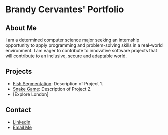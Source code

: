 # Brandy Cervantes' Portfolio

## About Me
I am a determined computer science major seeking an internship opportunity 
to apply programming and problem-solving skills in a real-world environment. 
I am eager to contribute to innovative software projects that will contribute to
an inclusive, secure and adaptable world.

## Projects
- [Fish Segmentation](https://github.com/jupitercruiser/Portfolio/tree/1f534c252eeb968e26741aa6ed81e9f5086dc650/Fish%20Segmentation): Description of Project 1.
- [Snake Game](https://github.com/jupitercruiser/Portfolio/tree/e8e5b50be95f46170ab9f6a595da22a01b95e504/Snake%20Game): Description of Project 2.
- [Explore London]
  
## Contact
- [LinkedIn](linkedin.com/in/brandy-cervantes-778294285/)
- [Email Me](mailto:brandy.cervantes@utah.edu)
